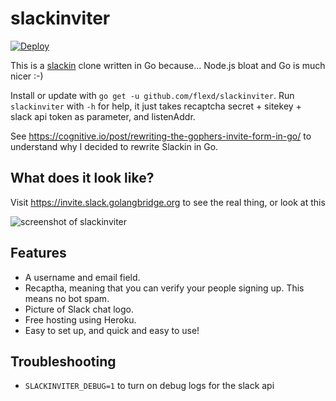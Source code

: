 # slackinviter

[![Deploy](https://www.herokucdn.com/deploy/button.svg)](https://heroku.com/deploy)

This is a [slackin](https://github.com/rauchg/slackin) clone written in Go because... Node.js bloat and Go is much nicer :-)

Install or update with `go get -u github.com/flexd/slackinviter`. Run `slackinviter` with `-h` for help, it just takes recaptcha secret + sitekey + slack api token as parameter, and listenAddr.

See https://cognitive.io/post/rewriting-the-gophers-invite-form-in-go/ to understand why I decided to rewrite Slackin in Go.

## What does it look like?
Visit https://invite.slack.golangbridge.org to see the real thing, or look at this

![screenshot of slackinviter](https://i.imgur.com/8mRVeMn.png)

## Features
* A username and email field.
* Recaptha, meaning that you can verify your people signing up. This means no bot spam.
* Picture of Slack chat logo.
* Free hosting using Heroku.
* Easy to set up, and quick and easy to use!

## Troubleshooting
* `SLACKINVITER_DEBUG=1` to turn on debug logs for the slack api
